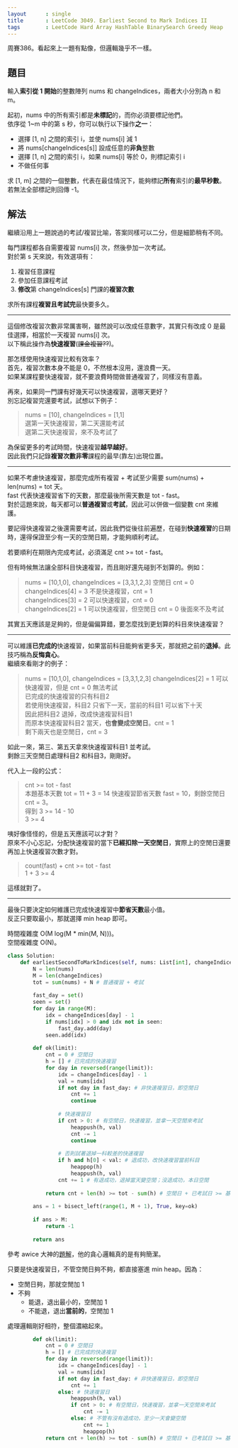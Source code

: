 ```yaml
---
layout      : single
title       : LeetCode 3049. Earliest Second to Mark Indices II
tags        : LeetCode Hard Array HashTable BinarySearch Greedy Heap
---
```

周賽386。看起來上一題有點像，但邏輯幾乎不一樣。  

## 題目

輸入**索引從 1 開始**的整數陣列 nums 和 changeIndices，兩者大小分別為 n 和 m。  

起初，nums 中的所有索引都是**未標記**的，而你必須要標記他們。  
依序從 1\~m 中的第 s 秒，你可以執行以下操作**之一**：  

- 選擇 [1, n] 之間的索引 i，並使 nums[i] 減 1  
- 將 nums[changeIndices[s]] 設成任意的**非負**整數  
- 選擇 [1, n] 之間的索引 i，如果 nums[i] 等於 0，則標記索引 i
- 不做任何事  

求 [1, m] 之間的一個整數，代表在最佳情況下，能夠標記**所有**索引的**最早秒數**。若無法全部標記則回傳 -1。  

## 解法

繼續沿用上一題說過的考試/複習比喻，答案同樣可以二分，但是細節稍有不同。  

每門課程都各自需要複習 nums[i] 次，然後參加一次考試。  
對於第 s 天來說，有效選項有：  

1. 複習任意課程  
2. 參加任意課程考試  
3. **修改**第 changeIndices[s] 門課的**複習次數**  

求所有課程**複習且考試完**最快要多久。  

---

這個修改複習次數非常厲害啊，雖然說可以改成任意數字，其實只有改成 0 是最佳選擇，相當於一天複習 nums[i] 次。  
以下稱此操作為**快速複習**(~~課金複習??~~)。  

那怎樣使用快速複習比較有效率？  
首先，複習次數本身不能是 0，不然根本沒用，還浪費一天。  
如果某課程要快速複習，就不要浪費時間做普通複習了，同樣沒有意義。  

再來，如果同一門課有好幾天可以快速複習，選哪天更好？  
別忘記複習完還要考試，試想以下例子：  
> nums = [10], changeIndices = [1,1]  
> 選第一天快速複習，第二天還能考試  
> 選第二天快速複習，來不及考試了  

為保留更多的考試時間，快速複習**越早越好**。  
因此我們只記錄**複習次數非零**課程的最早(靠左)出現位置。  

---

如果不考慮快速複習，那麼完成所有複習 + 考試至少需要 sum(nums) + len(nums) = tot 天。  
fast 代表快速複習省下的天數，那麼最後所需天數是 tot - fast。  
對於這題來說，每天都可以**普通複習**或**考試**，因此可以併做一個變數 cnt 來維護。  

要記得快速複習之後還需要考試，因此我們從後往前遍歷，在碰到**快速複習**的日期時，還得保證至少有一天的空閒日期，才能夠順利考試。  

若要順利在期限內完成考試，必須滿足 cnt >= tot - fast。  

但有時候無法讓全部科目快速複習，而且剛好還先碰到不划算的。例如：  
> nums = [10,1,0], changeIndices = [3,3,1,2,3]
> 空閒日 cnt = 0
> changeIndices[4] = 3 不是快速複習，cnt = 1  
> changeIndices[3] = 2 可以快速複習，cnt = 0  
> changeIndices[2] = 1 可以快速複習，但空閒日 cnt = 0 後面來不及考試  

其實五天應該是足夠的，但是偏偏算錯，要怎麼找到更划算的科目來快速複習？  

---

可以維護**已完成的**快速複習，如果當前科目能夠省更多天，那就把之前的**退掉**。此技巧稱為**反悔貪心**。  
繼續來看剛才的例子：  
> nums = [10,1,0], changeIndices = [3,3,1,2,3]
> changeIndices[2] = 1 可以快速複習，但是 cnt = 0 無法考試  
> 已完成的快速複習的只有科目2  
> 若使用快速複習，科目2 只省下一天，當前的科目1 可以省下十天  
> 因此把科目2 退掉，改成快速複習科目1  
> 而原本快速複習科目2 當天，**也會變成空閒日**。cnt = 1  
> 剩下兩天也是空閒日，cnt = 3

如此一來，第三、第五天拿來快速複習科目1 並考試。  
剩餘三天空閒日處理科目2 和科目3，剛剛好。  

代入上一段的公式：  
> cnt >= tot - fast  
> 本題基本天數 tot = 11 + 3 = 14
> 快速複習節省天數 fast = 10，剩餘空閒日 cnt = 3。  
> 得到 3 >= 14 - 10  
> 3 >= 4  

咦好像怪怪的，但是五天應該可以才對？  
原來不小心忘記，分配快速複習的當下**已經扣除一天空閒日**，實際上的空閒日還要再加上快速複習次數才對。  
> count(fast) + cnt >= tot - fast  
> 1 + 3 >= 4  

這樣就對了。  

---

最後只要決定如何維護已完成快速複習中**節省天數**最小值。  
反正只要取最小，那就選擇 min heap 即可。  

時間複雜度 O(M log(M \* min(M, N)))。  
空間複雜度 O(N)。  

```python
class Solution:
    def earliestSecondToMarkIndices(self, nums: List[int], changeIndices: List[int]) -> int:
        N = len(nums)
        M = len(changeIndices)
        tot = sum(nums) + N # 普通複習 + 考試
        
        fast_day = set()
        seen = set()
        for day in range(M):
            idx = changeIndices[day] - 1
            if nums[idx] > 0 and idx not in seen:
                fast_day.add(day)
            seen.add(idx)
            
        def ok(limit):
            cnt = 0 # 空閒日
            h = [] # 已完成的快速複習
            for day in reversed(range(limit)):
                idx = changeIndices[day] - 1
                val = nums[idx]
                if not day in fast_day: # 非快速複習日，即空閒日  
                    cnt += 1
                    continue
                
                # 快速複習日
                if cnt > 0: # 有空閒日，快速複習，並拿一天空閒來考試
                    heappush(h, val)
                    cnt -= 1 
                    continue
                    
                # 否則試著退掉一科較差的快速複習
                if h and h[0] < val: # 退成功，改快速複習當前科目
                    heappop(h)
                    heappush(h, val)
                cnt += 1 # 有退成功，退掉當天變空閒；沒退成功，本日空閒
                    
            return cnt + len(h) >= tot - sum(h) # 空閒日 + 已考試日 >= 基本天數 - 已省天數
            
        ans = 1 + bisect_left(range(1, M + 1), True, key=ok)
        
        if ans > M:
            return -1
        
        return ans
```

參考 awice 大神的[題解](https://leetcode.com/problems/earliest-second-to-mark-indices-ii/discuss/4778732/Python3-Binary-Search-%2B-Heap)，他的貪心邏輯真的是有夠簡潔。  

只要是快速複習日，不管空閒日夠不夠，都直接塞進 min heap。因為：  

- 空閒日夠，那就空閒加 1  
- 不夠  
  - 能退，退出最小的，空閒加 1
  - 不能退，退出**當前的**，空閒加 1  

處理邏輯剛好相符，整個濃縮起來。  

```python
        def ok(limit):
            cnt = 0 # 空閒日
            h = [] # 已完成的快速複習
            for day in reversed(range(limit)):
                idx = changeIndices[day] - 1
                val = nums[idx]
                if not day in fast_day: # 非快速複習日，即空閒日  
                    cnt += 1
                else: # 快速複習日
                    heappush(h, val)
                    if cnt > 0: # 有空閒日，快速複習，並拿一天空閒來考試
                        cnt -= 1 
                    else: # 不管有沒有退成功，至少一天會變空閒
                        cnt += 1
                        heappop(h)
            return cnt + len(h) >= tot - sum(h) # 空閒日 + 已考試日 >= 基本天數 - 已省天數
```
